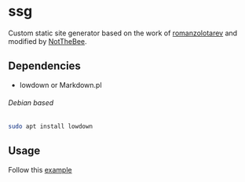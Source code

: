 # ssg
Custom static site generator based on the work of [romanzolotarev](https://www.romanzolotarev.com/ssg.html) and modified by [NotTheBee](https://www.youtube.com/watch?v=N_ttw2Dihn8).

## Dependencies
- lowdown or Markdown.pl

###### Debian based
```sh
sudo apt install lowdown
```

## Usage
Follow this [example](https://www.romanzolotarev.com/ssg.html#:~:text=bin/Markdown.pl%0A%24-,usage,-make%20sure%20ssg6)

